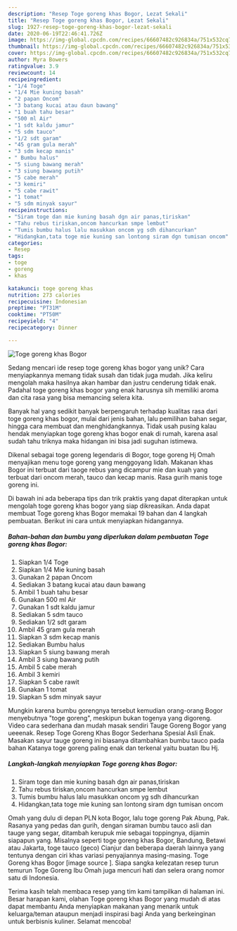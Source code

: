 ```yaml
---
description: "Resep Toge goreng khas Bogor, Lezat Sekali"
title: "Resep Toge goreng khas Bogor, Lezat Sekali"
slug: 1927-resep-toge-goreng-khas-bogor-lezat-sekali
date: 2020-06-19T22:46:41.726Z
image: https://img-global.cpcdn.com/recipes/66607482c926834a/751x532cq70/toge-goreng-khas-bogor-foto-resep-utama.jpg
thumbnail: https://img-global.cpcdn.com/recipes/66607482c926834a/751x532cq70/toge-goreng-khas-bogor-foto-resep-utama.jpg
cover: https://img-global.cpcdn.com/recipes/66607482c926834a/751x532cq70/toge-goreng-khas-bogor-foto-resep-utama.jpg
author: Myra Bowers
ratingvalue: 3.9
reviewcount: 14
recipeingredient:
- "1/4 Toge"
- "1/4 Mie kuning basah"
- "2 papan Oncom"
- "3 batang kucai atau daun bawang"
- "1 buah tahu besar"
- "500 ml Air"
- "1 sdt kaldu jamur"
- "5 sdm tauco"
- "1/2 sdt garam"
- "45 gram gula merah"
- "3 sdm kecap manis"
- " Bumbu halus"
- "5 siung bawang merah"
- "3 siung bawang putih"
- "5 cabe merah"
- "3 kemiri"
- "5 cabe rawit"
- "1 tomat"
- "5 sdm minyak sayur"
recipeinstructions:
- "Siram toge dan mie kuning basah dgn air panas,tiriskan"
- "Tahu rebus tiriskan,oncom hancurkan smpe lembut"
- "Tumis bumbu halus lalu masukkan oncom yg sdh dihancurkan"
- "Hidangkan,tata toge mie kuning san lontong siram dgn tumisan oncom"
categories:
- Resep
tags:
- toge
- goreng
- khas

katakunci: toge goreng khas 
nutrition: 273 calories
recipecuisine: Indonesian
preptime: "PT31M"
cooktime: "PT50M"
recipeyield: "4"
recipecategory: Dinner

---
```



![Toge goreng khas Bogor](https://img-global.cpcdn.com/recipes/66607482c926834a/751x532cq70/toge-goreng-khas-bogor-foto-resep-utama.jpg)

Sedang mencari ide resep toge goreng khas bogor yang unik? Cara menyiapkannya memang tidak susah dan tidak juga mudah. Jika keliru mengolah maka hasilnya akan hambar dan justru cenderung tidak enak. Padahal toge goreng khas bogor yang enak harusnya sih memiliki aroma dan cita rasa yang bisa memancing selera kita.

Banyak hal yang sedikit banyak berpengaruh terhadap kualitas rasa dari toge goreng khas bogor, mulai dari jenis bahan, lalu pemilihan bahan segar, hingga cara membuat dan menghidangkannya. Tidak usah pusing kalau hendak menyiapkan toge goreng khas bogor enak di rumah, karena asal sudah tahu triknya maka hidangan ini bisa jadi suguhan istimewa.

Dikenal sebagai toge goreng legendaris di Bogor, toge goreng Hj Omah menyajikan menu toge goreng yang menggoyang lidah. Makanan khas Bogor ini terbuat dari taoge rebus yang dicampur mie dan kuah yang terbuat dari oncom merah, tauco dan kecap manis. Rasa gurih manis toge goreng ini.


Di bawah ini ada beberapa tips dan trik praktis yang dapat diterapkan untuk mengolah toge goreng khas bogor yang siap dikreasikan. Anda dapat membuat Toge goreng khas Bogor memakai 19 bahan dan 4 langkah pembuatan. Berikut ini cara untuk menyiapkan hidangannya.

<!--inarticleads1-->

##### Bahan-bahan dan bumbu yang diperlukan dalam pembuatan Toge goreng khas Bogor:

1. Siapkan 1/4 Toge
1. Siapkan 1/4 Mie kuning basah
1. Gunakan 2 papan Oncom
1. Sediakan 3 batang kucai atau daun bawang
1. Ambil 1 buah tahu besar
1. Gunakan 500 ml Air
1. Gunakan 1 sdt kaldu jamur
1. Sediakan 5 sdm tauco
1. Sediakan 1/2 sdt garam
1. Ambil 45 gram gula merah
1. Siapkan 3 sdm kecap manis
1. Sediakan  Bumbu halus
1. Siapkan 5 siung bawang merah
1. Ambil 3 siung bawang putih
1. Ambil 5 cabe merah
1. Ambil 3 kemiri
1. Siapkan 5 cabe rawit
1. Gunakan 1 tomat
1. Siapkan 5 sdm minyak sayur


Mungkin karena bumbu gorengnya tersebut kemudian orang-orang Bogor menyebutnya &#34;toge goreng&#34;, meskipun bukan togenya yang digoreng. Video cara sederhana dan mudah masak sendiri Tauge Goreng Bogor yang ueeenak. Resep Toge Goreng Khas Bogor Sederhana Spesial Asli Enak. Masakan sayur tauge goreng ini biasanya ditambahkan bumbu tauco pada bahan Katanya toge goreng paling enak dan terkenal yaitu buatan Ibu Hj. 

<!--inarticleads2-->

##### Langkah-langkah menyiapkan Toge goreng khas Bogor:

1. Siram toge dan mie kuning basah dgn air panas,tiriskan
1. Tahu rebus tiriskan,oncom hancurkan smpe lembut
1. Tumis bumbu halus lalu masukkan oncom yg sdh dihancurkan
1. Hidangkan,tata toge mie kuning san lontong siram dgn tumisan oncom


Omah yang dulu di depan PLN kota Bogor, lalu toge goreng Pak Abung, Pak. Rasanya yang pedas dan gurih, dengan siraman bumbu tauco asli dan tauge yang segar, ditambah kerupuk mie sebagai toppingnya, dijamin siapapun yang. Misalnya seperti toge goreng khas Bogor, Bandung, Betawi atau Jakarta, toge tauco (geco) Cianjur dan beberapa daerah lainnya yang tentunya dengan ciri khas variasi penyajiannya masing-masing. Toge Goreng khas Bogor [image source ]. Siapa sangka kelezatan resep turun temurun Toge Goreng Ibu Omah juga mencuri hati dan selera orang nomor satu di Indonesia. 

Terima kasih telah membaca resep yang tim kami tampilkan di halaman ini. Besar harapan kami, olahan Toge goreng khas Bogor yang mudah di atas dapat membantu Anda menyiapkan makanan yang menarik untuk keluarga/teman ataupun menjadi inspirasi bagi Anda yang berkeinginan untuk berbisnis kuliner. Selamat mencoba!
